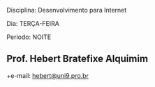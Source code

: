 Disciplina: Desenvolvimento para Internet

Dia: TERÇA-FEIRA

Período: NOITE

## Prof. Hebert Bratefixe Alquimim

+e-mail: [hebert@uni9.pro.br](mailto:hebert@uni9.pro.br)
